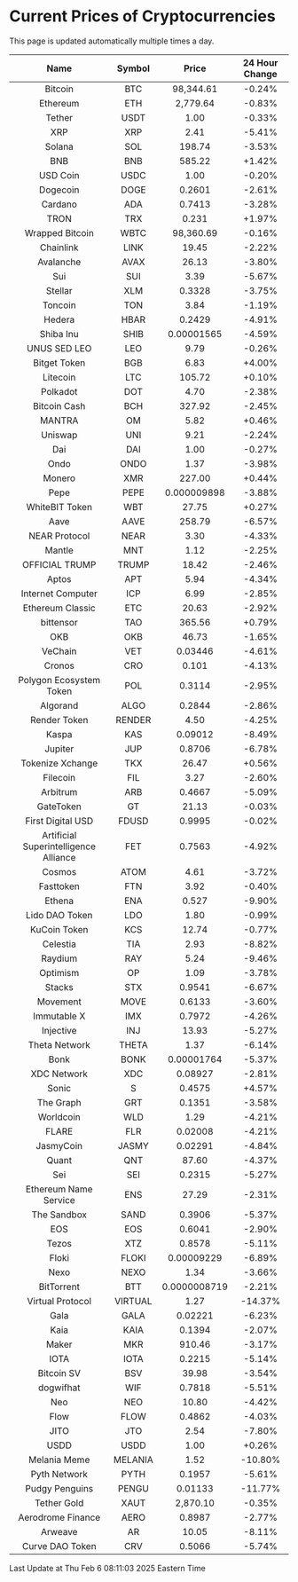 # Current Prices of Cryptocurrencies
This page is updated automatically multiple times a day.

| Name | Symbol | Price | 24 Hour Change |
| :---: |:---:| :---: | :---: |
| Bitcoin | BTC | 98,344.61 | -0.24% |
| Ethereum | ETH | 2,779.64 | -0.83% |
| Tether | USDT | 1.00 | -0.33% |
| XRP | XRP | 2.41 | -5.41% |
| Solana | SOL | 198.74 | -3.53% |
| BNB | BNB | 585.22 | +1.42% |
| USD Coin | USDC | 1.00 | -0.20% |
| Dogecoin | DOGE | 0.2601 | -2.61% |
| Cardano | ADA | 0.7413 | -3.28% |
| TRON | TRX | 0.231 | +1.97% |
| Wrapped Bitcoin | WBTC | 98,360.69 | -0.16% |
| Chainlink | LINK | 19.45 | -2.22% |
| Avalanche | AVAX | 26.13 | -3.80% |
| Sui | SUI | 3.39 | -5.67% |
| Stellar | XLM | 0.3328 | -3.75% |
| Toncoin | TON | 3.84 | -1.19% |
| Hedera | HBAR | 0.2429 | -4.91% |
| Shiba Inu | SHIB | 0.00001565 | -4.59% |
| UNUS SED LEO | LEO | 9.79 | -0.26% |
| Bitget Token | BGB | 6.83 | +4.00% |
| Litecoin | LTC | 105.72 | +0.10% |
| Polkadot | DOT | 4.70 | -2.38% |
| Bitcoin Cash | BCH | 327.92 | -2.45% |
| MANTRA | OM | 5.82 | +0.46% |
| Uniswap | UNI | 9.21 | -2.24% |
| Dai | DAI | 1.00 | -0.27% |
| Ondo | ONDO | 1.37 | -3.98% |
| Monero | XMR | 227.00 | +0.44% |
| Pepe | PEPE | 0.000009898 | -3.88% |
| WhiteBIT Token | WBT | 27.75 | +0.27% |
| Aave | AAVE | 258.79 | -6.57% |
| NEAR Protocol | NEAR | 3.30 | -4.33% |
| Mantle | MNT | 1.12 | -2.25% |
| OFFICIAL TRUMP | TRUMP | 18.42 | -2.46% |
| Aptos | APT | 5.94 | -4.34% |
| Internet Computer | ICP | 6.99 | -2.85% |
| Ethereum Classic | ETC | 20.63 | -2.92% |
| bittensor | TAO | 365.56 | +0.79% |
| OKB | OKB | 46.73 | -1.65% |
| VeChain | VET | 0.03446 | -4.61% |
| Cronos | CRO | 0.101 | -4.13% |
| Polygon Ecosystem Token | POL | 0.3114 | -2.95% |
| Algorand | ALGO | 0.2844 | -2.86% |
| Render Token | RENDER | 4.50 | -4.25% |
| Kaspa | KAS | 0.09012 | -8.49% |
| Jupiter | JUP | 0.8706 | -6.78% |
| Tokenize Xchange | TKX | 26.47 | +0.56% |
| Filecoin | FIL | 3.27 | -2.60% |
| Arbitrum | ARB | 0.4667 | -5.09% |
| GateToken | GT | 21.13 | -0.03% |
| First Digital USD | FDUSD | 0.9995 | -0.02% |
| Artificial Superintelligence Alliance | FET | 0.7563 | -4.92% |
| Cosmos | ATOM | 4.61 | -3.72% |
| Fasttoken | FTN | 3.92 | -0.40% |
| Ethena | ENA | 0.527 | -9.90% |
| Lido DAO Token | LDO | 1.80 | -0.99% |
| KuCoin Token | KCS | 12.74 | -0.77% |
| Celestia | TIA | 2.93 | -8.82% |
| Raydium | RAY | 5.24 | -9.46% |
| Optimism | OP | 1.09 | -3.78% |
| Stacks | STX | 0.9541 | -6.67% |
| Movement | MOVE | 0.6133 | -3.60% |
| Immutable X | IMX | 0.7972 | -4.26% |
| Injective | INJ | 13.93 | -5.27% |
| Theta Network | THETA | 1.37 | -6.14% |
| Bonk | BONK | 0.00001764 | -5.37% |
| XDC Network | XDC | 0.08927 | -2.81% |
| Sonic | S | 0.4575 | +4.57% |
| The Graph | GRT | 0.1351 | -3.58% |
| Worldcoin | WLD | 1.29 | -4.21% |
| FLARE | FLR | 0.02008 | -4.21% |
| JasmyCoin | JASMY | 0.02291 | -4.84% |
| Quant | QNT | 87.60 | -4.37% |
| Sei | SEI | 0.2315 | -5.27% |
| Ethereum Name Service | ENS | 27.29 | -2.31% |
| The Sandbox | SAND | 0.3906 | -5.37% |
| EOS | EOS | 0.6041 | -2.90% |
| Tezos | XTZ | 0.8578 | -5.11% |
| Floki | FLOKI | 0.00009229 | -6.89% |
| Nexo | NEXO | 1.34 | -3.66% |
| BitTorrent | BTT | 0.0000008719 | -2.21% |
| Virtual Protocol | VIRTUAL | 1.27 | -14.37% |
| Gala | GALA | 0.02221 | -6.23% |
| Kaia | KAIA | 0.1394 | -2.07% |
| Maker | MKR | 910.46 | -3.17% |
| IOTA | IOTA | 0.2215 | -5.14% |
| Bitcoin SV | BSV | 39.98 | -3.54% |
| dogwifhat | WIF | 0.7818 | -5.51% |
| Neo | NEO | 10.80 | -4.42% |
| Flow | FLOW | 0.4862 | -4.03% |
| JITO | JTO | 2.54 | -7.80% |
| USDD | USDD | 1.00 | +0.26% |
| Melania Meme | MELANIA | 1.52 | -10.80% |
| Pyth Network | PYTH | 0.1957 | -5.61% |
| Pudgy Penguins | PENGU | 0.01133 | -11.77% |
| Tether Gold | XAUT | 2,870.10 | -0.35% |
| Aerodrome Finance | AERO | 0.8987 | -2.77% |
| Arweave | AR | 10.05 | -8.11% |
| Curve DAO Token | CRV | 0.5066 | -5.74% |

Last Update at Thu Feb  6 08:11:03 2025 Eastern Time